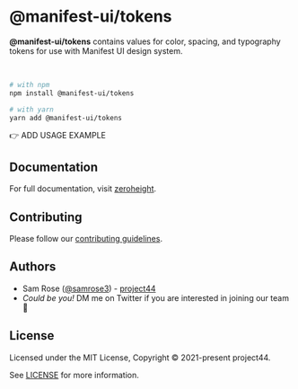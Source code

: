 # @manifest-ui/tokens

**@manifest-ui/tokens** contains values for color, spacing, and typography tokens for use with Manifest UI design system.

<p><br /></p>

```sh
# with npm
npm install @manifest-ui/tokens

# with yarn
yarn add @manifest-ui/tokens
```

👉 ADD USAGE EXAMPLE

## Documentation

For full documentation, visit [zeroheight](https://zeroheight.com/27d9b4710).

## Contributing

Please follow our [contributing guidelines](./CONTRIBUTING.md).

## Authors

- Sam Rose ([@samrose3](https://twitter.com/_samrose3_)) - [project44](https://project44.com)
- _Could be you!_ DM me on Twitter if you are interested in joining our team 🎉

## License

Licensed under the MIT License, Copyright © 2021-present project44.

See [LICENSE](./LICENSE.md) for more information.
